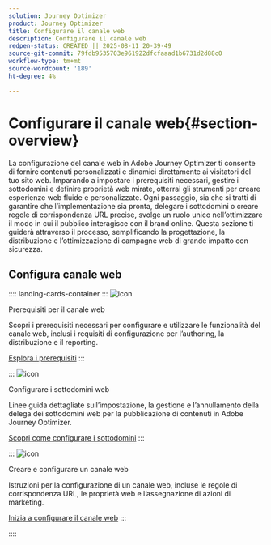 ```yaml
---
solution: Journey Optimizer
product: Journey Optimizer
title: Configurare il canale web
description: Configurare il canale web
redpen-status: CREATED_||_2025-08-11_20-39-49
source-git-commit: 79fdb9535703e961922dfcfaaad1b6731d2d88c0
workflow-type: tm+mt
source-wordcount: '189'
ht-degree: 4%

---
```



# Configurare il canale web{#section-overview}

La configurazione del canale web in Adobe Journey Optimizer ti consente di fornire contenuti personalizzati e dinamici direttamente ai visitatori del tuo sito web. Imparando a impostare i prerequisiti necessari, gestire i sottodomini e definire proprietà web mirate, otterrai gli strumenti per creare esperienze web fluide e personalizzate. Ogni passaggio, sia che si tratti di garantire che l’implementazione sia pronta, delegare i sottodomini o creare regole di corrispondenza URL precise, svolge un ruolo unico nell’ottimizzare il modo in cui il pubblico interagisce con il brand online. Questa sezione ti guiderà attraverso il processo, semplificando la progettazione, la distribuzione e l’ottimizzazione di campagne web di grande impatto con sicurezza.

## Configura canale web

:::: landing-cards-container
:::
![icon](https://cdn.experienceleague.adobe.com/icons/book.svg?lang=it)

Prerequisiti per il canale web

Scopri i prerequisiti necessari per configurare e utilizzare le funzionalità del canale web, inclusi i requisiti di configurazione per l’authoring, la distribuzione e il reporting.

[Esplora i prerequisiti](../using/web/web-prerequisites.md)
:::

:::
![icon](https://cdn.experienceleague.adobe.com/icons/gear.svg?lang=it)

Configurare i sottodomini web

Linee guida dettagliate sull’impostazione, la gestione e l’annullamento della delega dei sottodomini web per la pubblicazione di contenuti in Adobe Journey Optimizer.

[Scopri come configurare i sottodomini](../using/web/web-delegated-subdomains.md)
:::

:::
![icon](https://cdn.experienceleague.adobe.com/icons/circle-play.svg?lang=it)

Creare e configurare un canale web

Istruzioni per la configurazione di un canale web, incluse le regole di corrispondenza URL, le proprietà web e l’assegnazione di azioni di marketing.

[Inizia a configurare il canale web](../using/web/web-configuration.md)
:::

::::
